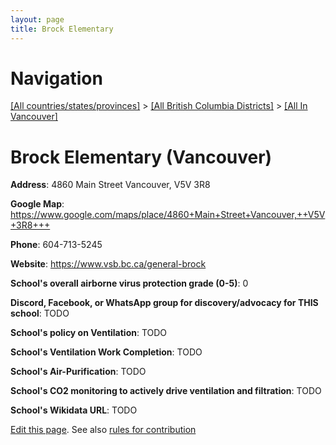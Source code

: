 ```yaml
---
layout: page
title: Brock Elementary
---
```

# Navigation

[[All countries/states/provinces]](../../..) > [[All British Columbia Districts]](../..) > [[All In Vancouver]](..)

# Brock Elementary (Vancouver)

**Address**: 4860 Main Street Vancouver,  V5V 3R8

**Google Map**: <https://www.google.com/maps/place/4860+Main+Street+Vancouver,++V5V+3R8+++>

**Phone**: 604-713-5245

**Website**: <https://www.vsb.bc.ca/general-brock>

**School's overall airborne virus protection grade (0-5)**: 0

**Discord, Facebook, or WhatsApp group for discovery/advocacy for THIS school**: TODO

**School's policy on Ventilation**: TODO

**School's Ventilation Work Completion**: TODO

**School's Air-Purification**: TODO

**School's CO2 monitoring to actively drive ventilation and filtration**: TODO

**School's Wikidata URL**: TODO


[Edit this page](https://github.com/ventilate-schools/BC/edit/main/./Vancouver/Brock_Elementary.md). See also [rules for contribution](../../../contribution-rules/)